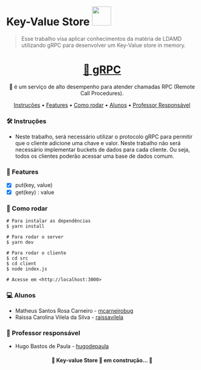 # Key-Value Store <img src="https://media.giphy.com/media/12oufCB0MyZ1Go/giphy.gif" width="50"></h2>
> Esse trabalho visa aplicar conhecimentos da matéria de LDAMD utilizando gRPC para desenvolver um Key-Value store in memory.

<h1 align="center">
    <a href="https://grpc.io/">🔗 gRPC</a>
</h1>

<p align="center">🚀 é um serviço de alto desempenho para atender chamadas RPC (Remote Call Procedures). </p>
<p align="center">
 <a href="#-instruções">Instruções</a> •
 <a href="#-features">Features</a> • 
 <a href="#-como-rodar">Como rodar</a> • 
 <a href="#-alunos">Alunos</a> • 
 <a href="#-professor-responsável">Professor Responsável</a> 
</p>

### 🛠 Instruções

- Neste trabalho, será necessário utilizar o protocolo gRPC para permitir que o cliente adicione uma chave e valor. Neste trabalho não será necessário implementar buckets de dados para cada cliente. 
Ou seja, todos os clientes poderão acessar uma base de dados comum.

### 🚀 Features

- [X] put(key, value)
- [X] get(key) : value

### 🎲 Como rodar

```
# Para instalar as dependências
$ yarn install

# Para rodar o server
$ yarn dev 

# Para rodar o cliente
$ cd src 
$ cd client 
$ node index.js

# Acesse em <http://localhost:3000>
```

### 💻 Alunos

* Matheus Santos Rosa Carneiro - [mcarneirobug](https://github.com/mcarneirobug)
* Raissa Carolina Vilela da Silva - [raissavilela](https://github.com/raissavilela)

### 📝 Professor responsável

* Hugo Bastos de Paula - [hugodepaula](https://github.com/hugodepaula)


<h4 align="center"> 
	🚧 Key-value Store 🚀 em construção... 🚧
</h4>
